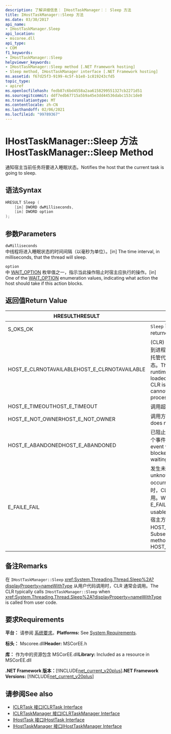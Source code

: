```yaml
---
description: 了解详细信息： IHostTaskManager：： Sleep 方法
title: IHostTaskManager::Sleep 方法
ms.date: 03/30/2017
api_name:
- IHostTaskManager.Sleep
api_location:
- mscoree.dll
api_type:
- COM
f1_keywords:
- IHostTaskManager::Sleep
helpviewer_keywords:
- IHostTaskManager::Sleep method [.NET Framework hosting]
- Sleep method, IHostTaskManager interface [.NET Framework hosting]
ms.assetid: f67d25f3-9199-4c5f-b1e8-1c819243cfd5
topic_type:
- apiref
ms.openlocfilehash: fedb87c6bd4558a2aa6158299551327cb2271d51
ms.sourcegitcommit: ddf7edb67715a5b9a45e3dd44536dabc153c1de0
ms.translationtype: MT
ms.contentlocale: zh-CN
ms.lasthandoff: 02/06/2021
ms.locfileid: "99789367"
---
```

# <a name="ihosttaskmanagersleep-method"></a><span data-ttu-id="cdc75-103">IHostTaskManager::Sleep 方法</span><span class="sxs-lookup"><span data-stu-id="cdc75-103">IHostTaskManager::Sleep Method</span></span>

<span data-ttu-id="cdc75-104">通知宿主当前任务将要进入睡眠状态。</span><span class="sxs-lookup"><span data-stu-id="cdc75-104">Notifies the host that the current task is going to sleep.</span></span>  
  
## <a name="syntax"></a><span data-ttu-id="cdc75-105">语法</span><span class="sxs-lookup"><span data-stu-id="cdc75-105">Syntax</span></span>  
  
```cpp  
HRESULT Sleep (  
    [in] DWORD dwMilliseconds,  
    [in] DWORD option  
);  
```  
  
## <a name="parameters"></a><span data-ttu-id="cdc75-106">参数</span><span class="sxs-lookup"><span data-stu-id="cdc75-106">Parameters</span></span>  

 `dwMilliseconds`  
 <span data-ttu-id="cdc75-107">中线程将进入睡眠状态的时间间隔（以毫秒为单位）。</span><span class="sxs-lookup"><span data-stu-id="cdc75-107">[in] The time interval, in milliseconds, that the thread will sleep.</span></span>  
  
 `option`  
 <span data-ttu-id="cdc75-108">中 [WAIT_OPTION](wait-option-enumeration.md) 枚举值之一，指示当此操作阻止时宿主应执行的操作。</span><span class="sxs-lookup"><span data-stu-id="cdc75-108">[in] One of the [WAIT_OPTION](wait-option-enumeration.md) enumeration values, indicating what action the host should take if this action blocks.</span></span>  
  
## <a name="return-value"></a><span data-ttu-id="cdc75-109">返回值</span><span class="sxs-lookup"><span data-stu-id="cdc75-109">Return Value</span></span>  
  
|<span data-ttu-id="cdc75-110">HRESULT</span><span class="sxs-lookup"><span data-stu-id="cdc75-110">HRESULT</span></span>|<span data-ttu-id="cdc75-111">说明</span><span class="sxs-lookup"><span data-stu-id="cdc75-111">Description</span></span>|  
|-------------|-----------------|  
|<span data-ttu-id="cdc75-112">S_OK</span><span class="sxs-lookup"><span data-stu-id="cdc75-112">S_OK</span></span>|<span data-ttu-id="cdc75-113">`Sleep` 已成功返回。</span><span class="sxs-lookup"><span data-stu-id="cdc75-113">`Sleep` returned successfully.</span></span>|  
|<span data-ttu-id="cdc75-114">HOST_E_CLRNOTAVAILABLE</span><span class="sxs-lookup"><span data-stu-id="cdc75-114">HOST_E_CLRNOTAVAILABLE</span></span>|<span data-ttu-id="cdc75-115"> (CLR) 的公共语言运行时未加载到进程中，或 CLR 处于无法运行托管代码或成功处理调用的状态。</span><span class="sxs-lookup"><span data-stu-id="cdc75-115">The common language runtime (CLR) has not been loaded into a process, or the CLR is in a state in which it cannot run managed code or process the call successfully.</span></span>|  
|<span data-ttu-id="cdc75-116">HOST_E_TIMEOUT</span><span class="sxs-lookup"><span data-stu-id="cdc75-116">HOST_E_TIMEOUT</span></span>|<span data-ttu-id="cdc75-117">调用超时。</span><span class="sxs-lookup"><span data-stu-id="cdc75-117">The call timed out.</span></span>|  
|<span data-ttu-id="cdc75-118">HOST_E_NOT_OWNER</span><span class="sxs-lookup"><span data-stu-id="cdc75-118">HOST_E_NOT_OWNER</span></span>|<span data-ttu-id="cdc75-119">调用方不拥有该锁。</span><span class="sxs-lookup"><span data-stu-id="cdc75-119">The caller does not own the lock.</span></span>|  
|<span data-ttu-id="cdc75-120">HOST_E_ABANDONED</span><span class="sxs-lookup"><span data-stu-id="cdc75-120">HOST_E_ABANDONED</span></span>|<span data-ttu-id="cdc75-121">已阻止的线程或纤程正在等待某个事件时，该事件被取消。</span><span class="sxs-lookup"><span data-stu-id="cdc75-121">An event was canceled while a blocked thread or fiber was waiting on it.</span></span>|  
|<span data-ttu-id="cdc75-122">E_FAIL</span><span class="sxs-lookup"><span data-stu-id="cdc75-122">E_FAIL</span></span>|<span data-ttu-id="cdc75-123">发生未知的灾难性故障。</span><span class="sxs-lookup"><span data-stu-id="cdc75-123">An unknown catastrophic failure occurred.</span></span> <span data-ttu-id="cdc75-124">当方法返回 E_FAIL 时，CLR 在该进程内将不再可用。</span><span class="sxs-lookup"><span data-stu-id="cdc75-124">When a method returns E_FAIL, the CLR is no longer usable within the process.</span></span> <span data-ttu-id="cdc75-125">对宿主方法的后续调用会返回 HOST_E_CLRNOTAVAILABLE。</span><span class="sxs-lookup"><span data-stu-id="cdc75-125">Subsequent calls to hosting methods return HOST_E_CLRNOTAVAILABLE.</span></span>|  
  
## <a name="remarks"></a><span data-ttu-id="cdc75-126">备注</span><span class="sxs-lookup"><span data-stu-id="cdc75-126">Remarks</span></span>  

 <span data-ttu-id="cdc75-127">在 `IHostTaskManager::Sleep` <xref:System.Threading.Thread.Sleep%2A?displayProperty=nameWithType> 从用户代码调用时，CLR 通常会调用。</span><span class="sxs-lookup"><span data-stu-id="cdc75-127">The CLR typically calls `IHostTaskManager::Sleep` when <xref:System.Threading.Thread.Sleep%2A?displayProperty=nameWithType> is called from user code.</span></span>  
  
## <a name="requirements"></a><span data-ttu-id="cdc75-128">要求</span><span class="sxs-lookup"><span data-stu-id="cdc75-128">Requirements</span></span>  

 <span data-ttu-id="cdc75-129">**平台：** 请参阅 [系统要求](../../get-started/system-requirements.md)。</span><span class="sxs-lookup"><span data-stu-id="cdc75-129">**Platforms:** See [System Requirements](../../get-started/system-requirements.md).</span></span>  
  
 <span data-ttu-id="cdc75-130">**标头：** Mscoree.dll</span><span class="sxs-lookup"><span data-stu-id="cdc75-130">**Header:** MSCorEE.h</span></span>  
  
 <span data-ttu-id="cdc75-131">**库：** 作为中的资源包含 MSCorEE.dll</span><span class="sxs-lookup"><span data-stu-id="cdc75-131">**Library:** Included as a resource in MSCorEE.dll</span></span>  
  
 <span data-ttu-id="cdc75-132">**.NET Framework 版本：**[!INCLUDE[net_current_v20plus](../../../../includes/net-current-v20plus-md.md)]</span><span class="sxs-lookup"><span data-stu-id="cdc75-132">**.NET Framework Versions:** [!INCLUDE[net_current_v20plus](../../../../includes/net-current-v20plus-md.md)]</span></span>  
  
## <a name="see-also"></a><span data-ttu-id="cdc75-133">请参阅</span><span class="sxs-lookup"><span data-stu-id="cdc75-133">See also</span></span>

- [<span data-ttu-id="cdc75-134">ICLRTask 接口</span><span class="sxs-lookup"><span data-stu-id="cdc75-134">ICLRTask Interface</span></span>](iclrtask-interface.md)
- [<span data-ttu-id="cdc75-135">ICLRTaskManager 接口</span><span class="sxs-lookup"><span data-stu-id="cdc75-135">ICLRTaskManager Interface</span></span>](iclrtaskmanager-interface.md)
- [<span data-ttu-id="cdc75-136">IHostTask 接口</span><span class="sxs-lookup"><span data-stu-id="cdc75-136">IHostTask Interface</span></span>](ihosttask-interface.md)
- [<span data-ttu-id="cdc75-137">IHostTaskManager 接口</span><span class="sxs-lookup"><span data-stu-id="cdc75-137">IHostTaskManager Interface</span></span>](ihosttaskmanager-interface.md)
